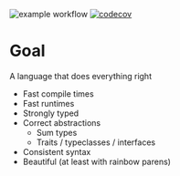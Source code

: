 ![example workflow](https://github.com/414owen/lang-c/actions/workflows/ci.yml/badge.svg) [![codecov](https://codecov.io/gh/414owen/lang-c/branch/master/graph/badge.svg?token=81Y2QKFFF6)](https://codecov.io/gh/414owen/lang-c)

# Goal

A language that does everything right

* Fast compile times
* Fast runtimes
* Strongly typed
* Correct abstractions
  * Sum types
  * Traits / typeclasses / interfaces
* Consistent syntax
* Beautiful (at least with rainbow parens)
